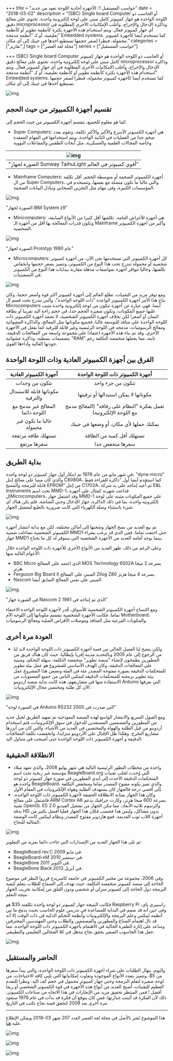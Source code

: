 +++
title = "حواسب المستقبل 1: الأجهزة أحادية اللوحة تعود من جديد"
date = "2018-03-02"
description = "(SBC) Single board Computer أو الحاسب ذو اللوحة الواحدة هو جهاز كمبيوتر كامل مبني على لوحة إلكترونية واحدة، تحتوي على معالج دقيق microprocessor وذاكرة الإدخال والإخراج، وأغلب الإمكانيات الأخرى المطلوبة في أي جهاز كمبيوتر فعال. ويتم استخدام هذه الأجهزة بكثرة كأنظمة تطوير أو كأنظمة تعليمية، أو كـ \"أنظمة مدمجة\" Embedded systems. كما تستخدم أيضا كأجهزة كمبيوتر محمولة، فنظرا لصغر حجمها تستطيع أخذها في جيبك إلى أي مكان."
categories = ["تقارير",]
tags = ["مجلة لغة العصر"]
series = ["حواسب المستقبل"]

+++
(SBC) Single board Computer أو الحاسب ذو اللوحة الواحدة هو جهاز كمبيوتر كامل مبني على لوحة إلكترونية واحدة، تحتوي على معالج دقيق microprocessor وذاكرة الإدخال والإخراج، وأغلب الإمكانيات الأخرى المطلوبة في أي جهاز كمبيوتر فعال. ويتم استخدام هذه الأجهزة بكثرة كأنظمة تطوير أو كأنظمة تعليمية، أو كـ "أنظمة مدمجة" Embedded systems. كما تستخدم أيضا كأجهزة كمبيوتر محمولة، فنظرا لصغر حجمها تستطيع أخذها في جيبك إلى أي مكان.

![img](thumbnail-harrison-broadbent-VOz0gV9HC0I-unsplash.jpg)

## تقسيم أجهزة الكمبيوتر من حيث الحجم

كما هو معلوم للجميع، تنقسم أجهزة الكمبيوتر من حيث الحجم إلى: 

- Super Computers:
هي أجهزة الكمبيوتر الأسرع والأكبر والأكثر تكلفة، وتقوم بعدد ضخم جدا من العمليات في الثانية الواحدة، ويتم استخدامها في المهام المعقدة وخاصة المجالات العلمية والعسكرية، مثل أبحاث الطقس والمفاعلات النووية.

| ![img](images/Supercomputer.jpg) |
| :-----------------------------------------------------: |
| "الصورة لجهاز Sunway TaihuLight أقوي كمبيوتر في العالم” |

- Mainframe Computers:
أجهزة الكمبيوتر الضخمة أو متوسطة الحجم، أقل تكلفة من ال Super Computers، والتي غالبا ما تكون متصلة مع بعضها، وتستخدم في المؤسسات الكبيرة، وفى مهام مثل التخزين السحابي وتبادل البيانات الضخمة.

![img](images/Mainframe.jpg)

"الصورة لجهاز IBM System z9"
- Minicomputers:
هي أجهزة للأغراض العامة، تكلفتها أقل كثيرا من الأنواع السابقة، وتكون قدرات المعالجة بها أقل من أجهزة الـ Mainframe وأكبر من أجهزة الكمبيوتر الشخصية.

![img](images/Minicomputers.jpg)

"الصورة لجهاز Prototyp عام 1990”

- Microcomputers:
كل أجهزة الكمبيوتر التي نستخدمها نحن الآن، من أجهزة كمبيوتر شخصية أو محمولة تندرج تحت هذا النوع من الكمبيوتر، وتتميز بصغر حجمها وانخفاض تكلفتها، وحاليا تتوافر أجهزة بمواصفات مذهلة مقارنة ببدايات هذا النوع من الكمبيوتر في التسعينيات.

![img](images/Microcomputers.jpg)

ومع توفر مزيد من التقنيات، تطلع العالم إلى أجهزة كمبيوتر أكثر قوة وأصغر حجما، وكان نتاج هذا الأمر أجهزة الكمبيوتر الواعدة "ذات اللوحة الواحدة"، والتي تندرج تحت قسم ال Microcomputers أيضا، فهي عبارة عن أجهزة تتكون من لوحة إلكترونية واحدة مثبت عليها جميع المكونات، وتكون صغيرة الحجم جدا، في حجم راحة اليد تقريبا أو بطاقة ائتمان أو أصغر!
لكن بخلاف أجهزة الكمبيوتر الشخصية، لا تعتمد أجهزة الكمبيوتر ذات اللوحة الواحدة على منافذ للتوسعة غالبا، فجميع مكوناتها مثل المعالج، والذاكرة العشوائية ومعالج الرسوميات، مدمجه في اللوحة الرئيسية وغير قابلة للترقية كما نفعل في الأجهزة الأخري.
وقد تم بناء هذه الأجهزة اعتمادا على مجموعة واسعة من المعالجات الدقيقة، بتصميمات بسطية، وذاكرة عشوائية "RAM” ثابتة، مما يجعلها منخفضة التكلفة رغم جودتها العالية وأداءها القوي.

## الفرق بين أجهزة الكمبيوتر العادية وذات اللوحة الواحدة

|    **أجهزة الكمبيوتر العادية**    |            **أجهزة الكمبيوتر ذات اللوحة الواحدة**            |
| :-------------------------------: | :----------------------------------------------------------: |
|          تتكون من وحدات           |                      تتكون من جزء واحد                       |
| مكوناتها قابله للاستبدال والترقية |            مكوناتها لا يمكن استبدالها أو ترقيتها             |
| المعالج غير مدمج مع اللوحة دائما  | تعمل بفكرة "النظام على رقاقة" (المعالج مدمج مع اللوحة الإلكترونية) |
|     غالبا ما تكون غير محمولة      |            يمكنك حملها لأي مكان، أو وضعها في جيبك            |
|        تستهلك طاقة مرتفعة         |                  تستهلك أقل كمية من الطاقة                   |
|            سعرها مرتفع            |                       سعرها منخفض جدا                        |

## بداية الطريق

في شهر مايو من عام 1976 تم ابتكار أول جهاز كمبيوتر ذو لوحة واحدة، "dyna-micro” والذي كان مبنيا على معالج إنتل C8080A، كما استخدم أيضا أول "ذاكرة للقراءة فقط قابلة للبرمجة والمسح EPROM” من إنتل C1702A، ثم أُعيد إنتاجه على يد شركة E&L Instruments تحت اسم MMD-1، فذاعت شهرته كمثال على أجهزة الMicrocomputers، وقد اشتمل جهاز MMD-1 على جميع المكونات مثبته على لوحة إلكترونيه واحدة، بما في ذلك الذاكرة، جهاز الإدخال وحتي الشاشة، فلم يكن هناك أي شيء باستثناء وصلة الكهرباء التي كانت ضرورية بالطبع لتشغيل الجهاز.

![img](images/1976_MMD1.jpg)

تم بيع العديد من نسخ الجهاز وشحنها إلى أماكن مختلفة، لكن مع بداية انتشار أجهزة الكمبيوتر الشخصية تضاءلت شعبية MMD1 حتي اختفت تماما، فمن الذي قد يرغب بشراء جهاز MMD1 بينما يوجد أمامه العديد من الأجهزة الشخصية التي ستوفر له كل ما يحتاج.

وعلى الرغم من ذلك، ظهر العديد من الأنواع الأخري للأجهزة ذات اللوحة الواحدة خلال الأعوام التالية منها:
- BBC Micro الذي اعتمد على المعالج MOS Technology 6502A بسرعة 2 ميجا هرتز.
- Ferguson Big Board II المبني على المعالج Zilog Z80 بسرعة 4 ميجا هرتز.
- Nascom المبني على نفس المعالج السابق أيضا.

![img](images/Nascom_1981.jpg)

"في الصورة جهاز Nascom 2 الذي تم إنتاجه في 1981”

ومع اكتساح أجهزة الكمبيوتر الشخصية للأسواق، قُدر لأجهزة اللوحة الواحدة الاختفاء تماما، فكانت الأجهزة الشخصية تنقسم مكوناتها إلى اللوحة الأم Motherboard، والمكونات الفرعية مثل المنافذ وموصلات الأقراص الصلبة ومعالج الرسوميات. 

## العودة مرة أخرى

- ولكي يتضح لنا الفصل الحالي من قصة أجهزة الكمبيوتر ذات اللوحة الواحدة لابد لنا من الرجوع إلى عام 2005 وبالتحديد مدينة إفريا بإيطاليا، حيث كان هناك فريق من المطورين يطمحون لإنشاء "منصة تطوير" منخفضة التكلفة، سهلة التحكم، ومبنية على المعالجات الدقيقة، وكان الهدف الأساسي للمشروع هو عمل بيئة تطوير للمتحكمات الدقيقة بصورة مفتوحة المصدر مئة في المئة وتضمن هذا المشروع عمل بيئة تطوير برمجيه للمتحكمات الدقيقة لتمكين الناس من جميع المستويات من الاستفادة منها في مشاريعهم، هذه كانت بداية منصة أردوينو Arduino التي يعرفها الآن كل طلبة ومختصي مجال الإلكترونيات.

![img](images/ArduinoRS232.jpg)

"في الصورة لوحة Arduino RS232 التي صدرت في 2005”

 ومع القبول السريع والانتشار الواسع لهذه المنصة النموذجية تم تمهيد الطريق لجيل جديد من المطورين والمصممين المستعدين للدخول في سوق الإلكترونيات، فتم استخدام أردوينو من قبل الطلبة والهواة والمختصين في العديد من الأشياء، والتي كان من أبرزها مشاريع التخرج. وهكذا ظل الإقبال على الأردوينو متزايدا، وانخفضت تكلفة المعالجات الدقيقة و أجهزة الكمبيوتر ذات اللوحة الواحدة حتى أصبحت في متناول اليد.

## الانطلاقة الحقيقية

- واحدة من محطات التطور الرئيسية التالية هي شهر يوليو 2008، والذي شهد ميلاد مؤسسة غير ربحية تحت اسم BeagleBoard.org التي وُجدت لجلب تقنيات المتحكمات الدقيقة الأحدث إلى أيدي المطورين في صورة جهاز كمبيوتر ذو لوحة واحدة هو BeagleBoard، والذي تميز بكونه مفتوح المصدر تماما ومنخفض التكلفة إلى أقصي درجة فالجهاز كان يستهدف الطلبة وهواة الإلكترونيات في المقام الأول.
- وكان هذا الجهاز بمثابة الانطلاقة الحقيقة لأجهزة الكمبيوتر ذات اللوحة الواحدة، فاشتمل على معالج ARM Cortex A8 بسرعة 600 ميجا هرتز، وكارت جرافيك يدعم تقنية OpenGL ES 2.0 والرسوم ثلاثية الأبعاد، مما مكن الجهاز من تشغيل الفيديو بدقة HD بدون مشاكل، وليس هذا فحسب فكان هذا الجهاز فعليا أفضل بكثير من أجهزة اللاب توب القديمة، فمع هاردوير مفتوح المصدر ونظام لينكس كانت الوصفة المثالية للنجاح.

![img](images/Beagle_Board.jpg)

ثم تلى هذا الجهاز العديد من الإصدارات التي جاءت دائما بمزيد من التطوير:
- BeagleBoard rev.C في مايو 2009.
- BeagleBoard-xM في سبتمبر 2010.
- BeagleBone في أكتوبر 2011.
- BeagleBone Black في أبريل 2013.


وفى 2006، مجموعة من مختبر الكمبيوتر في جامعة كامبريدج قرروا النظر في موضوع الحاجة إلى منصة كمبيوتر منخفضة التكلفة، حيث تهدف إلى السماح للطلاب بتعلم كيفية البرمجة دول الحاجة إلى كمبيوتر منزلي أو شخصي ودون القلق من إمكانية تخريب الجهاز نتيجة التعلم.

فكانت النتيجة جهاز كمبيوتر ذو لوحة واحدة تكلفته 35$ هو Raspberry Pi راسبيري باي، وفى حين أنه قد صمم في البداية للمساعدة في تدريس علوم الحاسب بحيث يدمج ما بين أنظمة لينكس وعلم البرمجة والإلكترونيات وأنظمة التحكم الذكية في ذات الوقت إلا أنه قد نال اهتمام الصناع والمطورين والمصممين والطلاب وحتي المهندسين المحترفين وساعد على إثارة الطفرة الحالية في الاهتمام بأجهزة الكمبيوتر ذات اللوحة الواحدة، مما جعل هذا الحاسوب الصغير يحقق نجاح مذهل في كلا المجالين التعليمي والتطبيقي.

![img](images/RaspberryPi.jpg)

## الحاضر والمستقبل

واليوم، تنهال الطلبات على شراء أجهزة الكمبيوتر ذات اللوحة الواحدة، والتي يبدأ سعرها من 5$، وتتميز بتعدد الأنواع الموجودة وتفاوت إمكانياتها التي تلبي كافة الاحتياجات، من لوحة صغيرة لتعلم البرمجة وحتي جهاز كمبيوتر محمول في حجم كف اليد.
ونظرا للتقدم العظيم للتقنيات، أصبح العديد من أنواع هذه الأجهزة في قوة الكمبيوتر الشخصي أو ربما أفضل ! فمن المنتظر تحقيق مزيد من الإنجازات في هذا الاتجاه من صناعات الكمبيوتر، ذلك لأن الفكرة قد أثبتت جدارتها، فمن كان يتوقع أن فكرة قد بدأت في عام 1976 ستعود مرة أخري بعد 2008 لتحقق قصة نجاح تكتب في التاريخ.

---

هذا الموضوع نُشر باﻷصل في مجلة لغة العصر العدد 207 شهر 03-2018 ويمكن الإطلاع عليه [هنا](https://drive.google.com/file/d/1L2Z49tW6T_h5l6elhcMINPlf6jweLYAg/view?usp=sharing).

![img](images/207-03.png)

![img](images/207-04.png)

![img](images/207-05.png)
